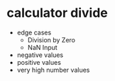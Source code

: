 # calculator divide 
- edge cases 
  + Division by Zero
  + NaN Input
- negative values
- positive values
- very high number values


